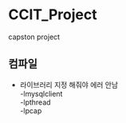 # CCIT_Project
capston project

## 컴파일
* 라이브러리 지정 해줘야 에러 안남  
-lmysqlclient   
-lpthread   
-lpcap  
